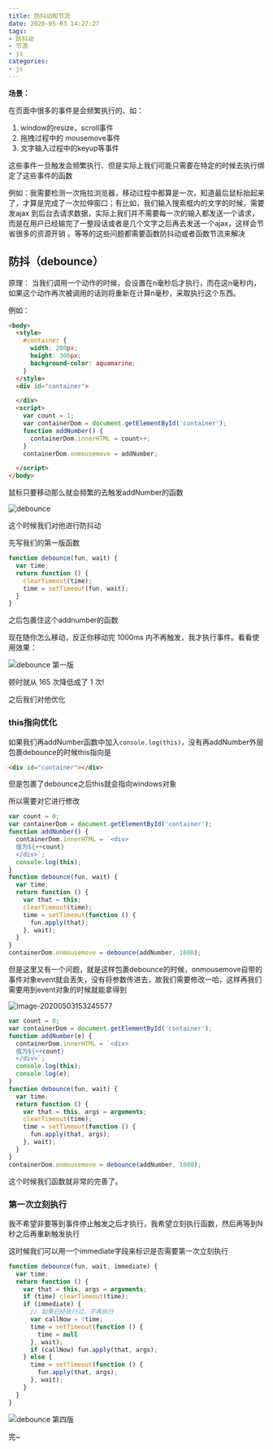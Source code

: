 ```yaml
---
title: 防抖动和节流
date: 2020-05-03 14:27:27
tags:
- 防抖动
- 节流
- js
categories: 
- js
---
```

**场景：**

在页面中很多的事件是会频繁执行的、如：

1. window的resize，scroll事件
2. 拖拽过程中的 mousemove事件
3. 文字输入过程中的keyup等事件

这些事件一旦触发会频繁执行、但是实际上我们可能只需要在特定的时候去执行绑定了这些事件的函数

例如：我需要检测一次拖拉浏览器，移动过程中都算是一次，知道最后鼠标抬起来了，才算是完成了一次拉伸窗口；有比如，我们输入搜索框内的文字的时候，需要发ajax 到后台去请求数据，实际上我们并不需要每一次的输入都发送一个请求，而是在用户已经输完了一整段话或者是几个文字之后再去发送一个ajax，这样会节省很多的资源开销 。等等的这些问题都需要函数防抖动或者函数节流来解决

## 防抖（debounce）

原理： 当我们调用一个动作的时候，会设置在n毫秒后才执行，而在这n毫秒内，如果这个动作再次被调用的话则将重新在计算n毫秒，采取执行这个东西。 

例如：

```html
<body>
  <style>
    #container {
      width: 200px;
      height: 300px;
      background-color: aquamarine;
    }
  </style>
  <div id="container">

  </div>
  <script>
    var count = 1;
    var containerDom = document.getElementById('container');
    function addNumber() {
      containerDom.innerHTML = count++;
    }
    containerDom.onmousemove = addNumber;

  </script>
</body>

```

鼠标只要移动那么就会频繁的去触发addNumber的函数

 ![debounce](debounce.gif) 

这个时候我们对他进行防抖动

先写我们的第一版函数

```javascript
function debounce(fun, wait) {
  var time;
  return function () {
    clearTimeout(time);
    time = setTimeout(fun, wait);
  }
}
```

之后包裹住这个addnumber的函数

现在随你怎么移动，反正你移动完 1000ms 内不再触发，我才执行事件。看看使用效果：

 ![debounce 第一版](debounce-1.gif) 

 顿时就从 165 次降低成了 1 次! 

之后我们对他优化

### this指向优化

如果我们再addNumber函数中加入`console.log(this)`，没有再addNumber外层包裹debounce的时候this指向是

```html
<div id="container"></div>
```

但是包裹了debounce之后this就会指向windows对象

所以需要对它进行修改

```javascript
var count = 0;
var containerDom = document.getElementById('container');
function addNumber() {
  containerDom.innerHTML = `<div>
  值为${++count}
  </div>`;
  console.log(this);
}
function debounce(fun, wait) {
  var time;
  return function () {
    var that = this;
    clearTimeout(time);
    time = setTimeout(function () {
      fun.apply(that);
    }, wait);
  }
}
containerDom.onmousemove = debounce(addNumber, 1000);
```

但是这里又有一个问题，就是这样包裹debounce的时候，onmousemove自带的事件对象event就会丢失，没有将参数传进去，故我们需要修改一哈，这样再我们需要用到event对象的时候就能拿得到

![image-20200503153245577](image-20200503153245577.png)

```javascript
var count = 0;
var containerDom = document.getElementById('container');
function addNumber(e) {
  containerDom.innerHTML = `<div>
  值为${++count}
  </div>`;
  console.log(this);
  console.log(e);
}
function debounce(fun, wait) {
  var time;
  return function () {
    var that = this, args = arguments;
    clearTimeout(time);
    time = setTimeout(function () {
      fun.apply(that, args);
    }, wait);
  }
}
containerDom.onmousemove = debounce(addNumber, 1000);
```

这个时候我们函数就非常的完善了。

### 第一次立刻执行

我不希望非要等到事件停止触发之后才执行，我希望立刻执行函数，然后再等到N秒之后再重新触发执行

这时候我们可以用一个immediate字段来标识是否需要第一次立刻执行

```javascript
function debounce(fun, wait, immediate) {
  var time;
  return function () {
    var that = this, args = arguments;
    if (time) clearTimeout(time);
    if (immediate) {
      // 如果已经执行过，不再执行
      var callNow = !time;
      time = setTimeout(function () {
        time = null
      }, wait);
      if (callNow) fun.apply(that, args);
    } else {
      time = setTimeout(function () {
        fun.apply(that, args);
      }, wait);
    }
  }
}
```

 ![debounce 第四版](debounce-4.gif) 

完~